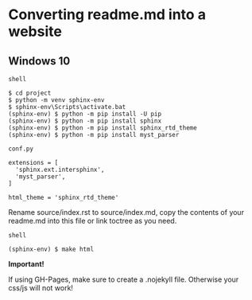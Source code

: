 Converting readme.md into a website
===================================
Windows 10
----------

`shell`
```shell
$ cd project
$ python -m venv sphinx-env
$ sphinx-env\Scripts\activate.bat
(sphinx-env) $ python -m pip install -U pip
(sphinx-env) $ python -m pip install sphinx
(sphinx-env) $ python -m pip install sphinx_rtd_theme
(sphinx-env) $ python -m pip install myst_parser
```

`conf.py`
```
extensions = [ 
  'sphinx.ext.intersphinx',
  'myst_parser',
]

html_theme = 'sphinx_rtd_theme'
```

Rename source/index.rst to source/index.md, copy the contents of your readme.md into this file or link toctree as you need.


`shell`
```shell
(sphinx-env) $ make html
``` 

**Important!** 

If using GH-Pages, make sure to create a .nojekyll file. Otherwise your css/js will not work! 